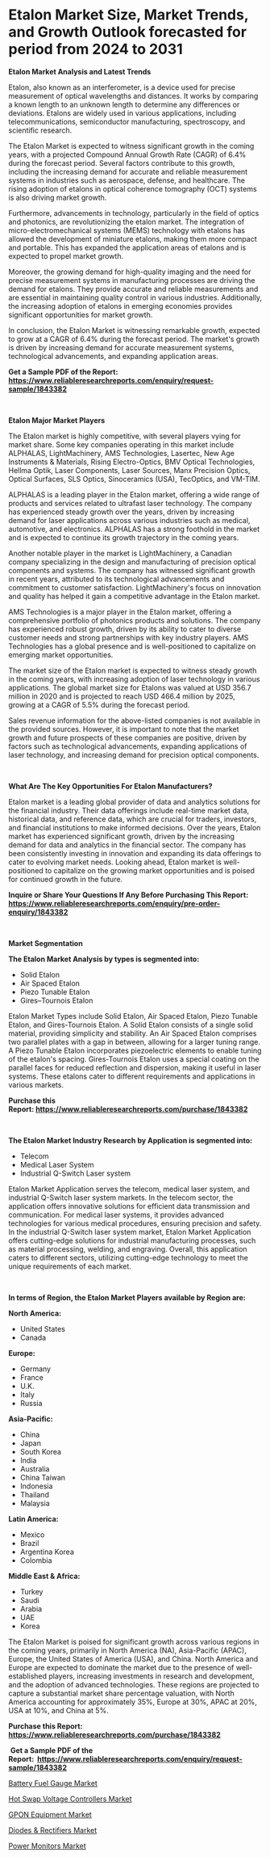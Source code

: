 <p><h1>Etalon Market Size, Market Trends, and Growth Outlook forecasted for period from 2024 to 2031</h1></p><p><strong>Etalon Market Analysis and Latest Trends</strong></p>
<p><p>Etalon, also known as an interferometer, is a device used for precise measurement of optical wavelengths and distances. It works by comparing a known length to an unknown length to determine any differences or deviations. Etalons are widely used in various applications, including telecommunications, semiconductor manufacturing, spectroscopy, and scientific research.</p><p>The Etalon Market is expected to witness significant growth in the coming years, with a projected Compound Annual Growth Rate (CAGR) of 6.4% during the forecast period. Several factors contribute to this growth, including the increasing demand for accurate and reliable measurement systems in industries such as aerospace, defense, and healthcare. The rising adoption of etalons in optical coherence tomography (OCT) systems is also driving market growth.</p><p>Furthermore, advancements in technology, particularly in the field of optics and photonics, are revolutionizing the etalon market. The integration of micro-electromechanical systems (MEMS) technology with etalons has allowed the development of miniature etalons, making them more compact and portable. This has expanded the application areas of etalons and is expected to propel market growth.</p><p>Moreover, the growing demand for high-quality imaging and the need for precise measurement systems in manufacturing processes are driving the demand for etalons. They provide accurate and reliable measurements and are essential in maintaining quality control in various industries. Additionally, the increasing adoption of etalons in emerging economies provides significant opportunities for market growth.</p><p>In conclusion, the Etalon Market is witnessing remarkable growth, expected to grow at a CAGR of 6.4% during the forecast period. The market's growth is driven by increasing demand for accurate measurement systems, technological advancements, and expanding application areas.</p></p>
<p><strong>Get a Sample PDF of the Report:&nbsp; <a href="https://www.reliableresearchreports.com/enquiry/request-sample/1843382">https://www.reliableresearchreports.com/enquiry/request-sample/1843382</a></strong></p>
<p>&nbsp;</p>
<p><strong>Etalon Major Market Players</strong></p>
<p><p>The Etalon market is highly competitive, with several players vying for market share. Some key companies operating in this market include ALPHALAS, LightMachinery, AMS Technologies, Lasertec, New Age Instruments & Materials, Rising Electro-Optics, BMV Optical Technologies, Hellma Optik, Laser Components, Laser Sources, Manx Precision Optics, Optical Surfaces, SLS Optics, Sinoceramics (USA), TecOptics, and VM-TIM.</p><p>ALPHALAS is a leading player in the Etalon market, offering a wide range of products and services related to ultrafast laser technology. The company has experienced steady growth over the years, driven by increasing demand for laser applications across various industries such as medical, automotive, and electronics. ALPHALAS has a strong foothold in the market and is expected to continue its growth trajectory in the coming years.</p><p>Another notable player in the market is LightMachinery, a Canadian company specializing in the design and manufacturing of precision optical components and systems. The company has witnessed significant growth in recent years, attributed to its technological advancements and commitment to customer satisfaction. LightMachinery's focus on innovation and quality has helped it gain a competitive advantage in the Etalon market.</p><p>AMS Technologies is a major player in the Etalon market, offering a comprehensive portfolio of photonics products and solutions. The company has experienced robust growth, driven by its ability to cater to diverse customer needs and strong partnerships with key industry players. AMS Technologies has a global presence and is well-positioned to capitalize on emerging market opportunities.</p><p>The market size of the Etalon market is expected to witness steady growth in the coming years, with increasing adoption of laser technology in various applications. The global market size for Etalons was valued at USD 356.7 million in 2020 and is projected to reach USD 466.4 million by 2025, growing at a CAGR of 5.5% during the forecast period.</p><p>Sales revenue information for the above-listed companies is not available in the provided sources. However, it is important to note that the market growth and future prospects of these companies are positive, driven by factors such as technological advancements, expanding applications of laser technology, and increasing demand for precision optical components.</p></p>
<p>&nbsp;</p>
<p><strong>What Are The Key Opportunities For Etalon Manufacturers?</strong></p>
<p><p>Etalon market is a leading global provider of data and analytics solutions for the financial industry. Their data offerings include real-time market data, historical data, and reference data, which are crucial for traders, investors, and financial institutions to make informed decisions. Over the years, Etalon market has experienced significant growth, driven by the increasing demand for data and analytics in the financial sector. The company has been consistently investing in innovation and expanding its data offerings to cater to evolving market needs. Looking ahead, Etalon market is well-positioned to capitalize on the growing market opportunities and is poised for continued growth in the future.</p></p>
<p><strong>Inquire or Share Your Questions If Any Before Purchasing This Report: <a href="https://www.reliableresearchreports.com/enquiry/pre-order-enquiry/1843382">https://www.reliableresearchreports.com/enquiry/pre-order-enquiry/1843382</a></strong></p>
<p>&nbsp;</p>
<p><strong>Market Segmentation</strong></p>
<p><strong>The Etalon Market Analysis by types is segmented into:</strong></p>
<p><ul><li>Solid Etalon</li><li>Air Spaced Etalon</li><li>Piezo Tunable Etalon</li><li>Gires–Tournois Etalon</li></ul></p>
<p><p>Etalon Market Types include Solid Etalon, Air Spaced Etalon, Piezo Tunable Etalon, and Gires-Tournois Etalon. A Solid Etalon consists of a single solid material, providing simplicity and stability. An Air Spaced Etalon comprises two parallel plates with a gap in between, allowing for a larger tuning range. A Piezo Tunable Etalon incorporates piezoelectric elements to enable tuning of the etalon's spacing. Gires-Tournois Etalon uses a special coating on the parallel faces for reduced reflection and dispersion, making it useful in laser systems. These etalons cater to different requirements and applications in various markets.</p></p>
<p><strong>Purchase this Report:&nbsp;<a href="https://www.reliableresearchreports.com/purchase/1843382">https://www.reliableresearchreports.com/purchase/1843382</a></strong></p>
<p>&nbsp;</p>
<p><strong>The Etalon Market Industry Research by Application is segmented into:</strong></p>
<p><ul><li>Telecom</li><li>Medical Laser System</li><li>Industrial Q-Switch Laser system</li></ul></p>
<p><p>Etalon Market Application serves the telecom, medical laser system, and industrial Q-Switch laser system markets. In the telecom sector, the application offers innovative solutions for efficient data transmission and communication. For medical laser systems, it provides advanced technologies for various medical procedures, ensuring precision and safety. In the industrial Q-Switch laser system market, Etalon Market Application offers cutting-edge solutions for industrial manufacturing processes, such as material processing, welding, and engraving. Overall, this application caters to different sectors, utilizing cutting-edge technology to meet the unique requirements of each market.</p></p>
<p>&nbsp;</p>
<p><strong>In terms of Region, the Etalon Market Players available by Region are:</strong></p>
<p>
    <p> <strong> North America: </strong>
        <ul>
            <li>United States</li>
            <li>Canada</li>
        </ul>
        </p> 
    <p> <strong> Europe: </strong>
        <ul>
            <li>Germany</li>
            <li>France</li>
            <li>U.K.</li>
            <li>Italy</li>
            <li>Russia</li>
        </ul>
        </p> 
    <p> <strong> Asia-Pacific: </strong>
        <ul>
            <li>China</li>
            <li>Japan</li>
            <li>South Korea</li>
            <li>India</li>
            <li>Australia</li>
            <li>China Taiwan</li>
            <li>Indonesia</li>
            <li>Thailand</li>
            <li>Malaysia</li>
        </ul>
        </p> 
    <p> <strong> Latin America: </strong>
        <ul>
            <li>Mexico</li>
            <li>Brazil</li>
            <li>Argentina Korea</li>
            <li>Colombia</li>
        </ul>
        </p> 
    <p> <strong> Middle East & Africa: </strong>
        <ul>
            <li>Turkey</li>
            <li>Saudi</li>
            <li>Arabia</li>
            <li>UAE</li>
            <li>Korea</li>
        </ul>
    </p>
    </p>
<p><p>The Etalon Market is poised for significant growth across various regions in the coming years, primarily in North America (NA), Asia-Pacific (APAC), Europe, the United States of America (USA), and China. North America and Europe are expected to dominate the market due to the presence of well-established players, increasing investments in research and development, and the adoption of advanced technologies. These regions are projected to capture a substantial market share percentage valuation, with North America accounting for approximately 35%, Europe at 30%, APAC at 20%, USA at 10%, and China at 5%.</p></p>
<p><strong>Purchase this Report: <a href="https://www.reliableresearchreports.com/purchase/1843382">https://www.reliableresearchreports.com/purchase/1843382</a></strong></p>
<p>&nbsp;<strong>Get a Sample PDF of the Report:&nbsp;&nbsp;<a href="https://www.reliableresearchreports.com/enquiry/request-sample/1843382">https://www.reliableresearchreports.com/enquiry/request-sample/1843382</a></strong></p>
<p><strong></strong></p>
<p><p><a href="https://github.com/zeberleansnyderallisonwjfli/Market-Research-Report-List-1/blob/main/battery-fuel-gauge-market.md">Battery Fuel Gauge Market</a></p><p><a href="https://github.com/wwwkeltoum/Market-Research-Report-List-1/blob/main/hot-swap-voltage-controllers-market.md">Hot Swap Voltage Controllers Market</a></p><p><a href="https://github.com/arionmp/Market-Research-Report-List-1/blob/main/gpon-equipment-market.md">GPON Equipment Market</a></p><p><a href="https://github.com/changoleonlaverguenzanoexiste/Market-Research-Report-List-1/blob/main/diodes-rectifiers-market.md">Diodes & Rectifiers Market</a></p><p><a href="https://github.com/nicoletavirag/Market-Research-Report-List-1/blob/main/power-monitors-market.md">Power Monitors Market</a></p></p>
